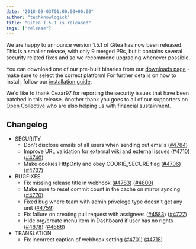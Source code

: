 ```yaml
---
date: "2018-09-03T01:00:00+00:00"
author: "techknowlogick"
title: "Gitea 1.5.1 is released"
tags: ["release"]
---
```


We are happy to announce version 1.5.1 of Gitea has now been released. This
is a smaller release, with only 9 merged PRs, but it contains several
security related fixes and so we recommend upgrading whenever possible.

You can download one of our pre-built binaries from our
[downloads page](https://dl.gitea.io/gitea/1.5.1/) - make sure to select the
correct platform! For further details on how to install, follow our
[installation guide](https://docs.gitea.io/en-us/install-from-binary/).

We'd like to thank Cezar97 for reporting the security issues that have been patched
in this release. Another thank you goes to all of our supporters on
[Open Collective](https://opencollective.com/gitea) who are also helping us
with financial sustainment.

<!--more-->

## Changelog

* SECURITY
  * Don't disclose emails of all users when sending out emails ([#4784](https://github.com/go-gitea/gitea/pull/4784))
  * Improve URL validation for external wiki and external issues ([#4710](https://github.com/go-gitea/gitea/pull/4710)) ([#4740](https://github.com/go-gitea/gitea/pull/4740))
  * Make cookies HttpOnly and obey COOKIE_SECURE flag ([#4706](https://github.com/go-gitea/gitea/pull/4706)) ([#4707](https://github.com/go-gitea/gitea/pull/4707))
* BUGFIXES
  * Fix missing release title in webhook ([#4783](https://github.com/go-gitea/gitea/pull/4783)) ([#4800](https://github.com/go-gitea/gitea/pull/4800))
  * Make sure to reset commit count in the cache on mirror syncing ([#4770](https://github.com/go-gitea/gitea/pull/4770))
  * Fixed bug where team with admin privelege type doesn't get any unit ([#4759](https://github.com/go-gitea/gitea/pull/4759))
  * Fix failure on creating pull request with assignees ([#4583](https://github.com/go-gitea/gitea/pull/4583)) ([#4727](https://github.com/go-gitea/gitea/pull/4727))
  * Hide org/create menu item in Dashboard if user has no rights ([#4678](https://github.com/go-gitea/gitea/pull/4678)) ([#4686](https://github.com/go-gitea/gitea/pull/4686))
* TRANSLATION
  * Fix incorrect caption of webhook setting ([#4701](https://github.com/go-gitea/gitea/pull/4701)) ([#4718](https://github.com/go-gitea/gitea/pull/4718))

